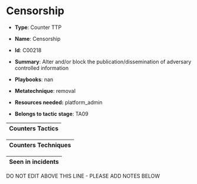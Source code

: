 # Censorship

* **Type**: Counter TTP

* **Name**: Censorship

* **Id**: C00218

* **Summary**: Alter and/or block the publication/dissemination of adversary controlled information

* **Playbooks**: nan

* **Metatechnique**: removal

* **Resources needed:** platform_admin

* **Belongs to tactic stage**: TA09


| Counters Tactics |
| ---------------- |



| Counters Techniques |
| ------------------- |



| Seen in incidents |
| ----------------- |

DO NOT EDIT ABOVE THIS LINE - PLEASE ADD NOTES BELOW